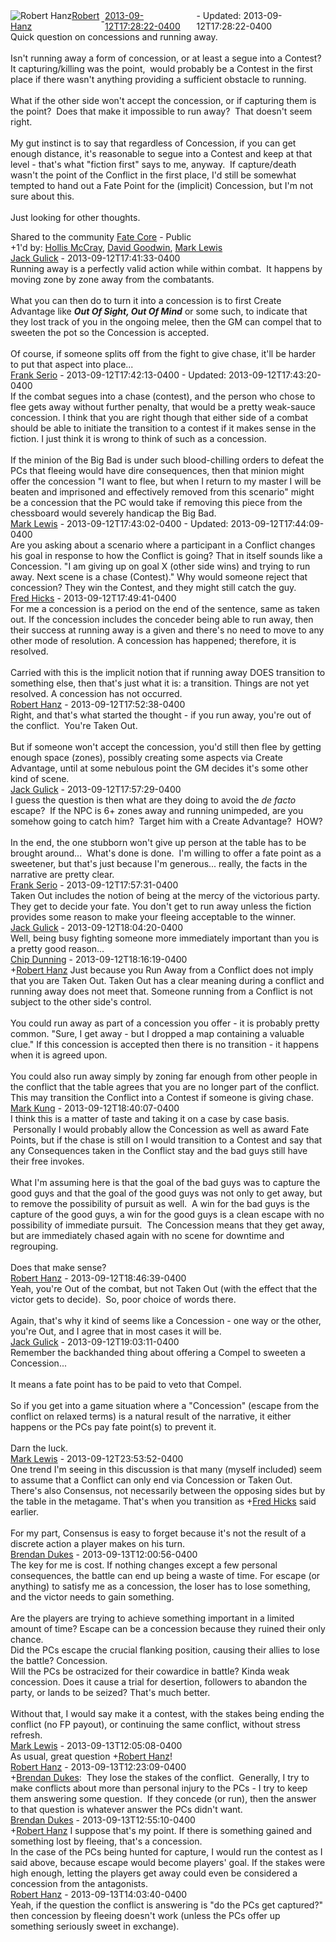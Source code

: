 <div style="margin-bottom:1em;"><div style="display:flex; align-items:center"><span itemprop="author" itemscope itemtype="http://schema.org/Person"><img class="author-photo" src="https://lh3.googleusercontent.com/a-/AAuE7mD3yvwFIxBUrNsdiEci6E-MIo7ApWFQqtHt10Ja=s64-c" alt="Robert Hanz" itemprop="image"><a href="https://plus.google.com/+RobertHanz" target="_blank" class="author" itemprop="url"><span itemprop="name">Robert Hanz</span></a></span> - <a target="_blank" href="https://plus.google.com/+RobertHanz/posts/AQwLudXqXf3"><span itemprop="dateCreated">2013-09-12T17:28:22-0400</span></a><span> - Updated: <span itemprop="dateModified">2013-09-12T17:28:22-0400</span></span></div><div class="main-content"><span itemprop="text">Quick question on concessions and running away.<br><br>Isn&#39;t running away a form of concession, or at least a segue into a Contest?  It capturing/killing was the point,  would probably be a Contest in the first place if there wasn&#39;t anything providing a sufficient obstacle to running.<br><br>What if the other side won&#39;t accept the concession, or if capturing them is the point?  Does that make it impossible to run away?  That doesn&#39;t seem right.<br><br>My gut instinct is to say that regardless of Concession, if you can get enough distance, it&#39;s reasonable to segue into a Contest and keep at that level - that&#39;s what &quot;fiction first&quot; says to me, anyway.  If capture/death wasn&#39;t the point of the Conflict in the first place, I&#39;d still be somewhat tempted to hand out a Fate Point for the (implicit) Concession, but I&#39;m not sure about this.<br><br>Just looking for other thoughts.</span></div></div><span itemprop="audience"><div class="visibility">Shared to the community <a href="https://plus.google.com/communities/117231873544673522940">Fate Core</a> - Public</div></span><div class="post-activity"><div class="plus-oners">+1'd by: <a href="https://plus.google.com/114849231483871582524">Hollis McCray</a>, <a href="https://plus.google.com/+DavidGoodwin">David Goodwin</a>, <a href="https://plus.google.com/107105802664740479744">Mark Lewis</a></div></div><meta itemprop="commentCount" content="18"><div class="comments"><div class="comment" itemprop="comment" itemscope itemtype="http://schema.org/Comment"><span itemprop="author" itemscope itemtype="http://schema.org/Person"><a target="_blank" href="https://plus.google.com/+JackGulick" class="author" itemprop="url"><span itemprop="name">Jack Gulick</span></a></span><span class="time"> - <span itemprop="dateCreated">2013-09-12T17:41:33-0400</span></span><div class="comment-content" itemprop="text">Running away is a perfectly valid action while within combat.  It happens by moving zone by zone away from the combatants.<br><br>What you can then do to turn it into a concession is to first Create Advantage like <b><i>Out Of Sight, Out Of Mind</i></b> or some such, to indicate that they lost track of you in the ongoing melee, then the GM can compel that to sweeten the pot so the Concession is accepted.<br><br>Of course, if someone splits off from the fight to give chase, it&#39;ll be harder to put that aspect into place...</div></div><div class="comment" itemprop="comment" itemscope itemtype="http://schema.org/Comment"><span itemprop="author" itemscope itemtype="http://schema.org/Person"><a target="_blank" href="https://plus.google.com/112344310259282499287" class="author" itemprop="url"><span itemprop="name">Frank Serio</span></a></span><span class="time"> - <span itemprop="dateCreated">2013-09-12T17:42:13-0400</span></span><span> - Updated: <span itemprop="dateModified">2013-09-12T17:43:20-0400</span></span><div class="comment-content" itemprop="text">If the combat segues into a chase (contest), and the person who chose to flee gets away without further penalty, that would be a pretty weak-sauce concession. I think that you are right though that either side of a combat should be able to initiate the transition to a contest if it makes sense in the fiction. I just think it is wrong to think of such as a concession.<br><br>If the minion of the Big Bad is under such blood-chilling orders to defeat the PCs that fleeing would have dire consequences, then that minion might offer the concession &quot;I want to flee, but when I return to my master I will be beaten and imprisoned and effectively removed from this scenario&quot; might be a concession that the PC would take if removing this piece from the chessboard would severely handicap the Big Bad.</div></div><div class="comment" itemprop="comment" itemscope itemtype="http://schema.org/Comment"><span itemprop="author" itemscope itemtype="http://schema.org/Person"><a target="_blank" href="https://plus.google.com/107105802664740479744" class="author" itemprop="url"><span itemprop="name">Mark Lewis</span></a></span><span class="time"> - <span itemprop="dateCreated">2013-09-12T17:43:02-0400</span></span><span> - Updated: <span itemprop="dateModified">2013-09-12T17:44:09-0400</span></span><div class="comment-content" itemprop="text">Are you asking about a scenario where a participant in a Conflict changes his goal in response to how the Conflict is going? That in itself sounds like a Concession. &quot;I am giving up on goal X (other side wins) and trying to run away. Next scene is a chase (Contest).&quot; Why would someone reject that concession? They win the Contest, and they might still catch the guy.﻿</div></div><div class="comment" itemprop="comment" itemscope itemtype="http://schema.org/Comment"><span itemprop="author" itemscope itemtype="http://schema.org/Person"><a target="_blank" href="https://plus.google.com/+FredHicks" class="author" itemprop="url"><span itemprop="name">Fred Hicks</span></a></span><span class="time"> - <span itemprop="dateCreated">2013-09-12T17:49:41-0400</span></span><div class="comment-content" itemprop="text">For me a concession is a period on the end of the sentence, same as taken out. If the concession includes the conceder being able to run away, then their success at running away is a given and there&#39;s no need to move to any other mode of resolution. A concession has happened; therefore, it is resolved.<br><br>Carried with this is the implicit notion that if running away DOES transition to something else, then that&#39;s just what it is: a transition. Things are not yet resolved. A concession has not occurred.</div></div><div class="comment" itemprop="comment" itemscope itemtype="http://schema.org/Comment"><span itemprop="author" itemscope itemtype="http://schema.org/Person"><a target="_blank" href="https://plus.google.com/+RobertHanz" class="author" itemprop="url"><span itemprop="name">Robert Hanz</span></a></span><span class="time"> - <span itemprop="dateCreated">2013-09-12T17:52:38-0400</span></span><div class="comment-content" itemprop="text">Right, and that&#39;s what started the thought - if you run away, you&#39;re out of the conflict.  You&#39;re Taken Out.<br><br>But if someone won&#39;t accept the concession, you&#39;d still then flee by getting enough space (zones), possibly creating some aspects via Create Advantage, until at some nebulous point the GM decides it&#39;s some other kind of scene.</div></div><div class="comment" itemprop="comment" itemscope itemtype="http://schema.org/Comment"><span itemprop="author" itemscope itemtype="http://schema.org/Person"><a target="_blank" href="https://plus.google.com/+JackGulick" class="author" itemprop="url"><span itemprop="name">Jack Gulick</span></a></span><span class="time"> - <span itemprop="dateCreated">2013-09-12T17:57:29-0400</span></span><div class="comment-content" itemprop="text">I guess the question is then what are they doing to avoid the <i>de facto</i> escape?  If the NPC is 6+ zones away and running unimpeded, are you somehow going to catch him?  Target him with a Create Advantage?  HOW?<br><br>In the end, the one stubborn won&#39;t give up person at the table has to be brought around...  What&#39;s done is done.  I&#39;m willing to offer a fate point as a sweetener, but that&#39;s just because I&#39;m generous... really, the facts in the narrative are pretty clear.</div></div><div class="comment" itemprop="comment" itemscope itemtype="http://schema.org/Comment"><span itemprop="author" itemscope itemtype="http://schema.org/Person"><a target="_blank" href="https://plus.google.com/112344310259282499287" class="author" itemprop="url"><span itemprop="name">Frank Serio</span></a></span><span class="time"> - <span itemprop="dateCreated">2013-09-12T17:57:31-0400</span></span><div class="comment-content" itemprop="text">Taken Out includes the notion of being at the mercy of the victorious party. They get to decide your fate. You don&#39;t get to run away unless the fiction provides some reason to make your fleeing acceptable to the winner.</div></div><div class="comment" itemprop="comment" itemscope itemtype="http://schema.org/Comment"><span itemprop="author" itemscope itemtype="http://schema.org/Person"><a target="_blank" href="https://plus.google.com/+JackGulick" class="author" itemprop="url"><span itemprop="name">Jack Gulick</span></a></span><span class="time"> - <span itemprop="dateCreated">2013-09-12T18:04:20-0400</span></span><div class="comment-content" itemprop="text">Well, being busy fighting someone more immediately important than you is a pretty good reason...</div></div><div class="comment" itemprop="comment" itemscope itemtype="http://schema.org/Comment"><span itemprop="author" itemscope itemtype="http://schema.org/Person"><a target="_blank" href="https://plus.google.com/+ChipDunning" class="author" itemprop="url"><span itemprop="name">Chip Dunning</span></a></span><span class="time"> - <span itemprop="dateCreated">2013-09-12T18:16:19-0400</span></span><div class="comment-content" itemprop="text"><span class="proflinkWrapper"><span class="proflinkPrefix">+</span><a class="proflink bidi_isolate" href="https://plus.google.com/108546067488075210468" oid="108546067488075210468" >Robert Hanz</a></span> Just because you Run Away from a Conflict does not imply that you are Taken Out. Taken Out has a clear meaning during a conflict and running away does not meet that. Someone running from a Conflict is not subject to the other side&#39;s control.<br><br>You could run away as part of a concession you offer - it is probably pretty common. &quot;Sure, I get away - but I dropped a map containing a valuable clue.&quot; If this concession is accepted then there is no transition - it happens when it is agreed upon.<br><br>You could also run away simply by zoning far enough from other people in the conflict that the table agrees that you are no longer part of the conflict. This may transition the Conflict into a Contest if someone is giving chase.</div></div><div class="comment" itemprop="comment" itemscope itemtype="http://schema.org/Comment"><span itemprop="author" itemscope itemtype="http://schema.org/Person"><a target="_blank" href="https://plus.google.com/108205596744092903527" class="author" itemprop="url"><span itemprop="name">Mark Kung</span></a></span><span class="time"> - <span itemprop="dateCreated">2013-09-12T18:40:07-0400</span></span><div class="comment-content" itemprop="text">I think this is a matter of taste and taking it on a case by case basis.  Personally I would probably allow the Concession as well as award Fate Points, but if the chase is still on I would transition to a Contest and say that any Consequences taken in the Conflict stay and the bad guys still have their free invokes.<br><br>What I&#39;m assuming here is that the goal of the bad guys was to capture the good guys and that the goal of the good guys was not only to get away, but to remove the possibility of pursuit as well.  A win for the bad guys is the capture of the good guys, a win for the good guys is a clean escape with no possibility of immediate pursuit.  The Concession means that they get away, but are immediately chased again with no scene for downtime and regrouping.<br><br>Does that make sense?</div></div><div class="comment" itemprop="comment" itemscope itemtype="http://schema.org/Comment"><span itemprop="author" itemscope itemtype="http://schema.org/Person"><a target="_blank" href="https://plus.google.com/+RobertHanz" class="author" itemprop="url"><span itemprop="name">Robert Hanz</span></a></span><span class="time"> - <span itemprop="dateCreated">2013-09-12T18:46:39-0400</span></span><div class="comment-content" itemprop="text">Yeah, you&#39;re Out of the combat, but not Taken Out (with the effect that the victor gets to decide).  So, poor choice of words there.<br><br>Again, that&#39;s why it kind of seems like a Concession - one way or the other, you&#39;re Out, and I agree that in most cases it will be.</div></div><div class="comment" itemprop="comment" itemscope itemtype="http://schema.org/Comment"><span itemprop="author" itemscope itemtype="http://schema.org/Person"><a target="_blank" href="https://plus.google.com/+JackGulick" class="author" itemprop="url"><span itemprop="name">Jack Gulick</span></a></span><span class="time"> - <span itemprop="dateCreated">2013-09-12T19:03:11-0400</span></span><div class="comment-content" itemprop="text">Remember the backhanded thing about offering a Compel to sweeten a Concession...<br><br>It means a fate point has to be paid to veto that Compel.<br><br>So if you get into a game situation where a &quot;Concession&quot; (escape from the conflict on relaxed terms) is a natural result of the narrative, it either happens or the PCs pay fate point(s) to prevent it.<br><br>Darn the luck.</div></div><div class="comment" itemprop="comment" itemscope itemtype="http://schema.org/Comment"><span itemprop="author" itemscope itemtype="http://schema.org/Person"><a target="_blank" href="https://plus.google.com/107105802664740479744" class="author" itemprop="url"><span itemprop="name">Mark Lewis</span></a></span><span class="time"> - <span itemprop="dateCreated">2013-09-12T23:53:52-0400</span></span><div class="comment-content" itemprop="text">One trend I&#39;m seeing in this discussion is that many (myself included) seem to assume that a Conflict can only end via Concession or Taken Out. There&#39;s also Consensus, not necessarily between the opposing sides but by the table in the metagame. That&#39;s when you transition as <span class="proflinkWrapper"><span class="proflinkPrefix">+</span><a class="proflink bidi_isolate" href="https://plus.google.com/105843491826683668595" oid="105843491826683668595" >Fred Hicks</a></span> said earlier.<br><br>For my part, Consensus is easy to forget because it&#39;s not the result of a discrete action a player makes on his turn.</div></div><div class="comment" itemprop="comment" itemscope itemtype="http://schema.org/Comment"><span itemprop="author" itemscope itemtype="http://schema.org/Person"><a target="_blank" href="https://plus.google.com/103911488731240265825" class="author" itemprop="url"><span itemprop="name">Brendan Dukes</span></a></span><span class="time"> - <span itemprop="dateCreated">2013-09-13T12:00:56-0400</span></span><div class="comment-content" itemprop="text">The key for me is cost. If nothing changes except a few personal consequences, the battle can end up being a waste of time. For escape (or anything) to satisfy me as a concession, the loser has to lose something, and the victor needs to gain something.<br><br>Are the players are trying to achieve something important in a limited amount of time? Escape can be a concession because they ruined their only chance.<br>Did the PCs escape the crucial flanking position, causing their allies to lose the battle? Concession.<br>Will the PCs be ostracized for their cowardice in battle? Kinda weak concession. Does it cause a trial for desertion, followers to abandon the party, or lands to be seized? That&#39;s much better.<br><br>Without that, I would say make it a contest, with the stakes being ending the conflict (no FP payout), or continuing the same conflict, without stress refresh.</div></div><div class="comment" itemprop="comment" itemscope itemtype="http://schema.org/Comment"><span itemprop="author" itemscope itemtype="http://schema.org/Person"><a target="_blank" href="https://plus.google.com/107105802664740479744" class="author" itemprop="url"><span itemprop="name">Mark Lewis</span></a></span><span class="time"> - <span itemprop="dateCreated">2013-09-13T12:05:08-0400</span></span><div class="comment-content" itemprop="text">As usual, great question <span class="proflinkWrapper"><span class="proflinkPrefix">+</span><a class="proflink bidi_isolate" href="https://plus.google.com/108546067488075210468" oid="108546067488075210468" >Robert Hanz</a></span>!</div></div><div class="comment" itemprop="comment" itemscope itemtype="http://schema.org/Comment"><span itemprop="author" itemscope itemtype="http://schema.org/Person"><a target="_blank" href="https://plus.google.com/+RobertHanz" class="author" itemprop="url"><span itemprop="name">Robert Hanz</span></a></span><span class="time"> - <span itemprop="dateCreated">2013-09-13T12:23:09-0400</span></span><div class="comment-content" itemprop="text"><span class="proflinkWrapper"><span class="proflinkPrefix">+</span><a class="proflink bidi_isolate" href="https://plus.google.com/103911488731240265825" oid="103911488731240265825" >Brendan Dukes</a></span>:  They lose the stakes of the conflict.  Generally, I try to make conflicts about more than personal injury to the PCs - I try to keep them answering some question.  If they concede (or run), then the answer to that question is whatever answer the PCs didn&#39;t want.</div></div><div class="comment" itemprop="comment" itemscope itemtype="http://schema.org/Comment"><span itemprop="author" itemscope itemtype="http://schema.org/Person"><a target="_blank" href="https://plus.google.com/103911488731240265825" class="author" itemprop="url"><span itemprop="name">Brendan Dukes</span></a></span><span class="time"> - <span itemprop="dateCreated">2013-09-13T12:55:10-0400</span></span><div class="comment-content" itemprop="text"><span class="proflinkWrapper"><span class="proflinkPrefix">+</span><a class="proflink bidi_isolate" href="https://plus.google.com/108546067488075210468" oid="108546067488075210468" >Robert Hanz</a></span> I suppose that&#39;s my point. If there is something gained and something lost by fleeing, that&#39;s a concession.<br>In the case of the PCs being hunted for capture, I would run the contest as I said above, because escape would become players&#39; goal. If the stakes were high enough, letting the players get away could even be considered a concession from the antagonists. </div></div><div class="comment" itemprop="comment" itemscope itemtype="http://schema.org/Comment"><span itemprop="author" itemscope itemtype="http://schema.org/Person"><a target="_blank" href="https://plus.google.com/+RobertHanz" class="author" itemprop="url"><span itemprop="name">Robert Hanz</span></a></span><span class="time"> - <span itemprop="dateCreated">2013-09-13T14:03:40-0400</span></span><div class="comment-content" itemprop="text">Yeah, if the question the conflict is answering is &quot;do the PCs get captured?&quot; then concession by fleeing doesn&#39;t work (unless the PCs offer up something seriously sweet in exchange).</div></div></div></body></html>